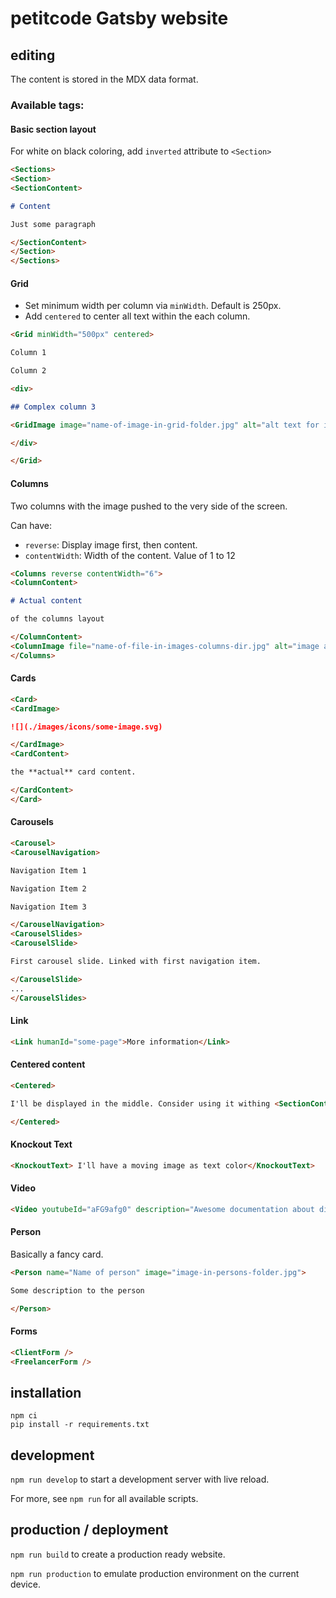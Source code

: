 # petitcode Gatsby website

## editing

The content is stored in the MDX data format.

### Available tags:

#### Basic section layout

For white on black coloring, add `inverted` attribute to `<Section>`

```markdown
<Sections>
<Section>
<SectionContent>

# Content

Just some paragraph

</SectionContent>
</Section>
</Sections>
```

#### Grid

* Set minimum width per column via `minWidth`. Default is 250px.
* Add `centered` to center all text within the each column.

```markdown
<Grid minWidth="500px" centered>

Column 1

Column 2

<div>

## Complex column 3

<GridImage image="name-of-image-in-grid-folder.jpg" alt="alt text for image" maxWidth="100%"/>

</div>

</Grid>
```

#### Columns

Two columns with the image pushed to the very side of the screen.

Can have:
* `reverse`: Display image first, then content.
* `contentWidth`: Width of the content. Value of 1 to 12

```markdown
<Columns reverse contentWidth="6">
<ColumnContent>

# Actual content

of the columns layout

</ColumnContent>
<ColumnImage file="name-of-file-in-images-columns-dir.jpg" alt="image alt text for seo" />
</Columns>
```

#### Cards

```markdown
<Card>
<CardImage>

![](./images/icons/some-image.svg)

</CardImage>
<CardContent>

the **actual** card content.

</CardContent>
</Card>
```

#### Carousels

```markdown
<Carousel>
<CarouselNavigation>

Navigation Item 1

Navigation Item 2

Navigation Item 3

</CarouselNavigation>
<CarouselSlides>
<CarouselSlide>

First carousel slide. Linked with first navigation item.

</CarouselSlide>
...
</CarouselSlides>
```

#### Link

```markdown
<Link humanId="some-page">More information</Link>
```

#### Centered content

```markdown
<Centered>

I'll be displayed in the middle. Consider using it withing <SectionContent />.

</Centered>
```

#### Knockout Text

```markdown
<KnockoutText> I'll have a moving image as text color</KnockoutText>
```

#### Video

```markdown
<Video youtubeId="aFG9afg0" description="Awesome documentation about digital nomads" />
```

#### Person

Basically a fancy card.

```markdown
<Person name="Name of person" image="image-in-persons-folder.jpg">

Some description to the person

</Person>
```

#### Forms

```markdown
<ClientForm />
<FreelancerForm />
```

## installation

```
npm ci
pip install -r requirements.txt
```

## development

`npm run develop` to start a development server with live reload.

For more, see `npm run` for all available scripts.


## production / deployment

`npm run build` to create a production ready website.

`npm run production` to emulate production environment on the current device.
